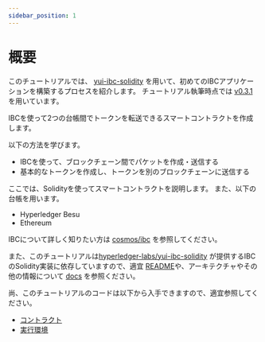 ```yaml
---
sidebar_position: 1
---
```


# 概要

このチュートリアルでは、
[yui-ibc-solidity](https://github.com/hyperledger-labs/yui-ibc-solidity)
を用いて、初めてのIBCアプリケーションを構築するプロセスを紹介します。
チュートリアル執筆時点では
[v0.3.1](https://github.com/hyperledger-labs/yui-ibc-solidity/tree/v0.3.1)
を用いています。

IBCを使って2つの台帳間でトークンを転送できるスマートコントラクトを作成します。

以下の方法を学びます。
- IBCを使って、ブロックチェーン間でパケットを作成・送信する
- 基本的なトークンを作成し、トークンを別のブロックチェーンに送信する

ここでは、Solidityを使ってスマートコントラクトを説明します。
また、以下の台帳を用います。
- Hyperledger Besu
- Ethereum

IBCについて詳しく知りたい方は
[cosmos/ibc](https://github.com/cosmos/ibc)
を参照してください。

また、このチュートリアルは[hyperledger-labs/yui-ibc-solidity](https://github.com/hyperledger-labs/yui-ibc-solidity)
が提供するIBCのSolidity実装に依存していますので、適宜
[README](https://github.com/hyperledger-labs/yui-ibc-solidity#readme)や、アーキテクチャやその他の情報について
[docs](https://github.com/hyperledger-labs/yui-ibc-solidity/tree/main/docs)
を参照ください。

尚、このチュートリアルのコードは以下から入手できますので、適宜参照してください。
- [コントラクト](https://github.com/hyperledger-labs/yui-docs/tree/main/contracts/minitoken/solidity)
- [実行環境](https://github.com/hyperledger-labs/yui-docs/tree/main/samples/minitoken-besu-ethereum)
